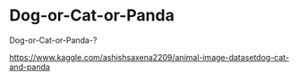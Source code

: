 # Dog-or-Cat-or-Panda
Dog-or-Cat-or-Panda-?

https://www.kaggle.com/ashishsaxena2209/animal-image-datasetdog-cat-and-panda

